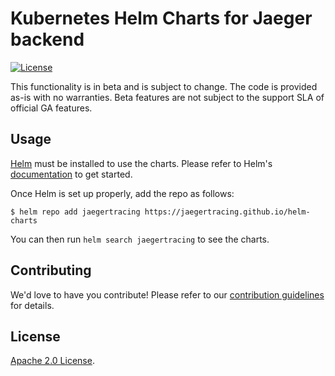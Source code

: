 # Kubernetes Helm Charts for Jaeger backend

[![License](https://img.shields.io/badge/License-Apache%202.0-blue.svg)](https://opensource.org/licenses/Apache-2.0)

This functionality is in beta and is subject to change. The code is provided as-is with no warranties. Beta features are not subject to the support SLA of official GA features.

## Usage

[Helm](https://helm.sh) must be installed to use the charts.
Please refer to Helm's [documentation](https://helm.sh/docs/) to get started.

Once Helm is set up properly, add the repo as follows:

```console
$ helm repo add jaegertracing https://jaegertracing.github.io/helm-charts
```

You can then run `helm search jaegertracing` to see the charts.

## Contributing

We'd love to have you contribute! Please refer to our [contribution guidelines](CONTRIBUTING.md) for details.

## License

[Apache 2.0 License](./LICENSE).
